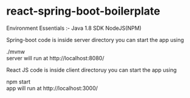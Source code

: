 # react-spring-boot-boilerplate

Environment Essentials :-
Java 1.8 SDK
NodeJS(NPM)

Spring-boot code is inside server directory you can start the app using

./mvnw <br>
server will run at http://localhost:8080/

React JS code is inside client directoruy you can start the app using

npm start <br>
app will run at http://localhost:3000/



